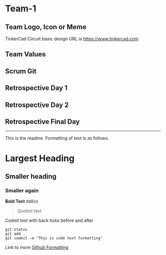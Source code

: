 # Team-1

## Team Logo, Icon or Meme

TinkerCad Circuit basic design URL is
https://www.tinkercad.com

## Team Values

## Scrum Git

## Retrospective Day 1

## Retrospective Day 2

## Retrospective Final Day

---------------------------------------------------------

This is the readme. Formatting of text is as follows.

# Largest Heading
## Smaller heading
### Smaller again

**Bold Text**
*italics*
>Quoted text

Coded text with back ticks before and after
```
git status
git add .
git commit -m "This is code text formatting"
```

Link to more [Github Formatting](https://help.github.com/en/github/writing-on-github/basic-writing-and-formatting-syntax)
